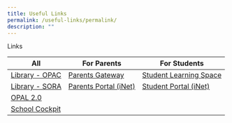 ```yaml
---
title: Useful Links
permalink: /useful-links/permalink/
description: ""
---
```

Links




| All | For Parents | For Students|
| -------- | -------- | -------- |
| [Library - OPAC](https://schoolibrary.moe.edu.sg/rgs/)       | [Parents Gateway](https://pg.moe.edu.sg/)  | [Student Learning Space](https://vle.learning.moe.edu.sg/)     |
|   [Library - SORA](https://soraapp.com/welcome)|   [Parents Portal (iNet)](https://inet.rgs.edu.sg/parents)   |  [Student Portal (iNet)](https://inet.rgs.edu.sg/students/pages/default.aspx)  |
| [OPAL 2.0](https://www.opal2.moe.edu.sg/app/learner)   |      |     |
| [School Cockpit](https://schoolcockpit.moe.gov.sg/)      |      |    |














